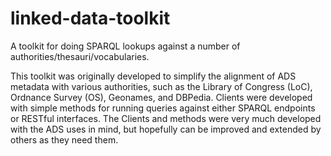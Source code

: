 linked-data-toolkit
===================

A toolkit for doing SPARQL lookups against a number of authorities/thesauri/vocabularies.

This toolkit was originally developed to simplify the alignment of ADS metadata with various authorities, such as
the Library of Congress (LoC), Ordnance Survey (OS), Geonames, and DBPedia. Clients were developed with simple methods
for running queries against either SPARQL endpoints or RESTful interfaces. The Clients and methods were very much 
developed with the ADS uses in mind, but hopefully can be improved and extended by others as they need them.


